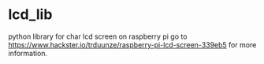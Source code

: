 # lcd_lib

python library for char lcd screen on raspberry pi
go to https://www.hackster.io/trduunze/raspberry-pi-lcd-screen-339eb5 for more information.
